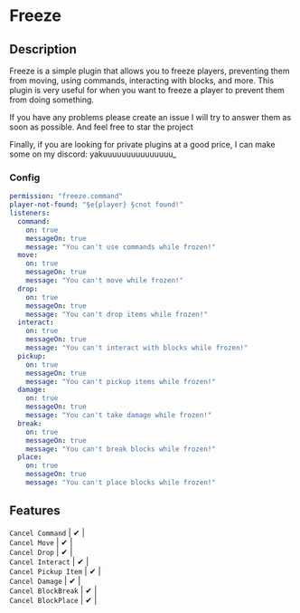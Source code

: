 # Freeze

## Description
Freeze is a simple plugin that allows you to freeze players, preventing them from moving, using commands, interacting with blocks, and more. This plugin is very useful for when you want to freeze a player to prevent them from doing something.

If you have any problems please create an issue I will try to answer them as soon as possible. And feel free to star the project

Finally, if you are looking for private plugins at a good price, I can make some on my discord: yakuuuuuuuuuuuuuuu_

### Config

```yaml
permission: "freeze.command"
player-not-found: "§e{player} §cnot found!"
listeners:
  command:
    on: true
    messageOn: true
    message: "You can't use commands while frozen!"
  move:
    on: true
    messageOn: true
    message: "You can't move while frozen!"
  drop:
    on: true
    messageOn: true
    message: "You can't drop items while frozen!"
  interact:
    on: true
    messageOn: true
    message: "You can't interact with blocks while frozen!"
  pickup:
    on: true
    messageOn: true
    message: "You can't pickup items while frozen!"
  damage:
    on: true
    messageOn: true
    message: "You can't take damage while frozen!"
  break:
    on: true
    messageOn: true
    message: "You can't break blocks while frozen!"
  place:
    on: true
    messageOn: true
    message: "You can't place blocks while frozen!"
```
## Features
`Cancel Command` | ✔ |  
`Cancel Move` | ✔ |  
`Cancel Drop` | ✔ |  
`Cancel Interact` | ✔ |  
`Cancel Pickup Item` | ✔ |  
`Cancel Damage` | ✔ |  
`Cancel BlockBreak` | ✔ |  
`Cancel BlockPlace` | ✔ |  
